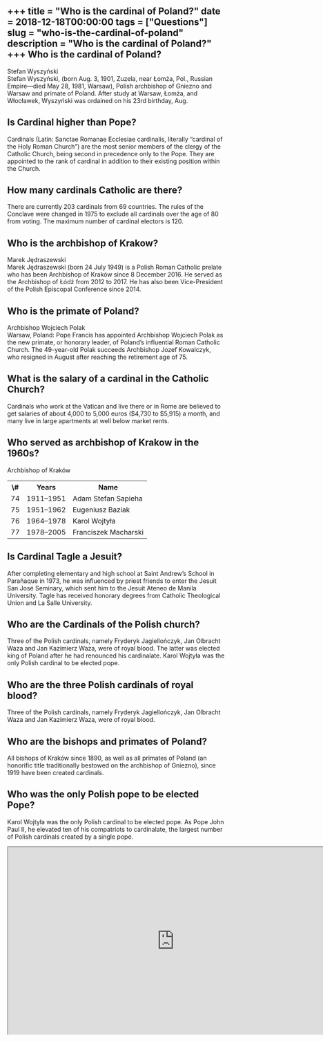 +++
title = "Who is the cardinal of Poland?"
date = 2018-12-18T00:00:00
tags = ["Questions"]
slug = "who-is-the-cardinal-of-poland"
description = "Who is the cardinal of Poland?"
+++
Who is the cardinal of Poland?
------------------------------

Stefan Wyszyński  
Stefan Wyszyński, (born Aug. 3, 1901, Zuzela, near Łomża, Pol., Russian Empire—died May 28, 1981, Warsaw), Polish archbishop of Gniezno and Warsaw and primate of Poland. After study at Warsaw, Łomża, and Włocławek, Wyszyński was ordained on his 23rd birthday, Aug.

Is Cardinal higher than Pope?
-----------------------------

Cardinals (Latin: Sanctae Romanae Ecclesiae cardinalis, literally “cardinal of the Holy Roman Church”) are the most senior members of the clergy of the Catholic Church, being second in precedence only to the Pope. They are appointed to the rank of cardinal in addition to their existing position within the Church.

How many cardinals Catholic are there?
--------------------------------------

There are currently 203 cardinals from 69 countries. The rules of the Conclave were changed in 1975 to exclude all cardinals over the age of 80 from voting. The maximum number of cardinal electors is 120.

Who is the archbishop of Krakow?
--------------------------------

Marek Jędraszewski  
Marek Jędraszewski (born 24 July 1949) is a Polish Roman Catholic prelate who has been Archbishop of Kraków since 8 December 2016. He served as the Archbishop of Łódź from 2012 to 2017. He has also been Vice-President of the Polish Episcopal Conference since 2014.

Who is the primate of Poland?
-----------------------------

Archbishop Wojciech Polak  
Warsaw, Poland: Pope Francis has appointed Archbishop Wojciech Polak as the new primate, or honorary leader, of Poland’s influential Roman Catholic Church. The 49-year-old Polak succeeds Archbishop Jozef Kowalczyk, who resigned in August after reaching the retirement age of 75.

What is the salary of a cardinal in the Catholic Church?
--------------------------------------------------------

Cardinals who work at the Vatican and live there or in Rome are believed to get salaries of about 4,000 to 5,000 euros ($4,730 to $5,915) a month, and many live in large apartments at well below market rents.

Who served as archbishop of Krakow in the 1960s?
------------------------------------------------

Archbishop of Kraków

<table><tr><th>\#</th><th>Years</th><th>Name</th></tr><tr><td>74</td><td>1911–1951</td><td>Adam Stefan Sapieha</td></tr><tr><td>75</td><td>1951–1962</td><td>Eugeniusz Baziak</td></tr><tr><td>76</td><td>1964–1978</td><td>Karol Wojtyła</td></tr><tr><td>77</td><td>1978–2005</td><td>Franciszek Macharski</td></tr></table>

Is Cardinal Tagle a Jesuit?
---------------------------

After completing elementary and high school at Saint Andrew’s School in Parañaque in 1973, he was influenced by priest friends to enter the Jesuit San José Seminary, which sent him to the Jesuit Ateneo de Manila University. Tagle has received honorary degrees from Catholic Theological Union and La Salle University.

Who are the Cardinals of the Polish church?
-------------------------------------------

Three of the Polish cardinals, namely Fryderyk Jagiellończyk, Jan Olbracht Waza and Jan Kazimierz Waza, were of royal blood. The latter was elected king of Poland after he had renounced his cardinalate. Karol Wojtyła was the only Polish cardinal to be elected pope.

Who are the three Polish cardinals of royal blood?
--------------------------------------------------

Three of the Polish cardinals, namely Fryderyk Jagiellończyk, Jan Olbracht Waza and Jan Kazimierz Waza, were of royal blood.

Who are the bishops and primates of Poland?
-------------------------------------------

All bishops of Kraków since 1890, as well as all primates of Poland (an honorific title traditionally bestowed on the archbishop of Gniezno), since 1919 have been created cardinals.

Who was the only Polish pope to be elected Pope?
------------------------------------------------

Karol Wojtyła was the only Polish cardinal to be elected pope. As Pope John Paul II, he elevated ten of his compatriots to cardinalate, the largest number of Polish cardinals created by a single pope.

<iframe allow="accelerometer; autoplay; clipboard-write; encrypted-media; gyroscope; picture-in-picture" allowfullscreen="" class="__youtube_prefs__  epyt-is-override  no-lazyload" data-no-lazy="1" data-origheight="433" data-origwidth="770" data-skipgform_ajax_framebjll="" height="433" id="_ytid_28661" loading="lazy" src="https://www.youtube.com/embed/e2L6qJlZr44?enablejsapi=1&autoplay=0&cc_load_policy=0&cc_lang_pref=&iv_load_policy=1&loop=0&modestbranding=0&rel=1&fs=1&playsinline=0&autohide=2&theme=dark&color=red&controls=1&" title="YouTube player" width="770"></iframe>